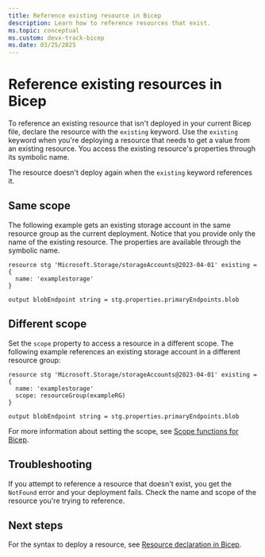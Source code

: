 ```yaml
---
title: Reference existing resource in Bicep
description: Learn how to reference resources that exist.
ms.topic: conceptual
ms.custom: devx-track-bicep
ms.date: 03/25/2025
---
```


# Reference existing resources in Bicep

To reference an existing resource that isn't deployed in your current Bicep file, declare the resource with the `existing` keyword. Use the `existing` keyword when you're deploying a resource that needs to get a value from an existing resource. You access the existing resource's properties through its symbolic name.

The resource doesn't deploy again when the `existing` keyword references it.

## Same scope

The following example gets an existing storage account in the same resource group as the current deployment. Notice that you provide only the name of the existing resource. The properties are available through the symbolic name.

```bicep
resource stg 'Microsoft.Storage/storageAccounts@2023-04-01' existing = {
  name: 'examplestorage'
}

output blobEndpoint string = stg.properties.primaryEndpoints.blob
```

## Different scope

Set the `scope` property to access a resource in a different scope. The following example references an existing storage account in a different resource group:

```bicep
resource stg 'Microsoft.Storage/storageAccounts@2023-04-01' existing = {
  name: 'examplestorage'
  scope: resourceGroup(exampleRG)
}

output blobEndpoint string = stg.properties.primaryEndpoints.blob
```

For more information about setting the scope, see [Scope functions for Bicep](bicep-functions-scope.md).

## Troubleshooting

If you attempt to reference a resource that doesn't exist, you get the `NotFound` error and your deployment fails. Check the name and scope of the resource you're trying to reference.

## Next steps

For the syntax to deploy a resource, see [Resource declaration in Bicep](resource-declaration.md).

